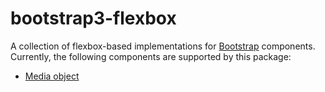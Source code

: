 # bootstrap3-flexbox

A collection of flexbox-based implementations for [Bootstrap](https://github.com/twbs/bootstrap) components. Currently,
the following components are supported by this package:

* [Media object](http://getbootstrap.com/components/#media)

